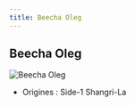 ```yaml
---
title: Beecha Oleg
---
```


Beecha Oleg
-----------


![Beecha Oleg](/images/stories/saga/gundamzz/persos/beecha-oleg.png)


* Origines : Side-1 Shangri-La


 

